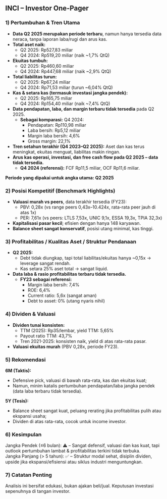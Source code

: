 ## INCI – Investor One-Pager

### 1) Pertumbuhan & Tren Utama
- **Data Q2 2025 merupakan periode terbaru**, namun hanya tersedia data neraca, tanpa laporan laba/rugi dan arus kas.
- **Total aset naik:**  
  - Q2 2025: Rp527,83 miliar  
  - Q4 2024: Rp519,20 miliar (naik ~1,7% QtQ)
- **Ekuitas tumbuh:**  
  - Q2 2025: Rp460,60 miliar  
  - Q4 2024: Rp447,68 miliar (naik ~2,9% QtQ)
- **Total liabilitas turun:**  
  - Q2 2025: Rp67,24 miliar  
  - Q4 2024: Rp71,53 miliar (turun ~6,04% QtQ)
- **Kas & setara kas (termasuk investasi jangka pendek):**  
  - Q2 2025: Rp165,75 miliar  
  - Q4 2024: Rp154,40 miliar (naik ~7,4% QtQ)
- **Data pendapatan, laba, dan margin terbaru tidak tersedia** pada Q2 2025.  
  - **Sebagai komparasi:** Q4 2024:  
    - Pendapatan: Rp110,98 miliar  
    - Laba bersih: Rp5,12 miliar  
    - Margin laba bersih: 4,6%  
    - Gross margin: 22,1%
- **Tren setahun terakhir (Q4 2023–Q2 2025):** Aset dan kas terus meningkat, ekuitas menguat, liabilitas makin ringan.
- **Arus kas operasi, investasi, dan free cash flow pada Q2 2025 – data tidak tersedia.**  
  - **Q4 2024 (referensi):** FCF Rp11,5 miliar, OCF Rp11,6 miliar.

**Periode yang dipakai untuk angka utama: Q2 2025**

### 2) Posisi Kompetitif (Benchmark Highlights)
- **Valuasi murah vs peers**, data terakhir tersedia (FY23):  
  - PBV: 0,28x (vs range peers 0,43x–10.424x, rata-rata peer jauh di atas 1x)  
  - PER: 7,61x (vs peers: LTLS 7,53x, UNIC 9,1x, ESSA 19,3x, TPIA 32,3x)
- **Kapitalisasi pasar kecil**; efisien dengan hanya 148 karyawan.
- **Balance sheet sangat konservatif**, posisi utang minimal, kas tinggi.

### 3) Profitabilitas / Kualitas Aset / Struktur Pendanaan
- **Q2 2025:**  
  - Debt tidak diungkap, tapi total liabilitas/ekuitas hanya ~0,15x → leverage sangat rendah.
  - Kas setara 25% aset total → sangat liquid.
- **Data laba & rasio profitabilitas terbaru tidak tersedia.**  
  - **FY23 sebagai referensi:**  
    - Margin laba bersih: 7,4%  
    - ROE: 6,4%  
    - Current ratio: 5,6x (sangat aman)  
    - Debt to asset: 0% (utang nyaris nihil)

### 4) Dividen & Valuasi
- **Dividen tunai konsisten:**  
  - TTM (2025): Rp35/lembar, yield TTM: 5,65%
  - Payout ratio TTM: 43,7%
  - Tren 2021-2025: konsisten naik, yield di atas rata-rata pasar.
- **Valuasi ekuitas murah** (PBV 0,28x, periode FY23).

### 5) Rekomendasi
**6M (Taktis):**  
- Defensive pick, valuasi di bawah rata-rata, kas dan ekuitas kuat;
- Namun, minim katalis pertumbuhan pendapatan/laba jangka pendek (data laba terbaru tidak tersedia).

**5Y (Tesis):**  
- Balance sheet sangat kuat, peluang rerating jika profitabilitas pulih atau ekspansi usaha;
- Dividen di atas rata-rata, cocok untuk income investor.

### 6) Kesimpulan
Jangka Pendek (≤6 bulan): ⚠️ – Sangat defensif, valuasi dan kas kuat, tapi outlook pertumbuhan lambat & profitabilitas terkini tidak terbuka.  
Jangka Panjang (> 5 tahun): ✅ – Struktur modal sehat, disiplin dividen, upside jika ekspansi/efisiensi atau siklus industri menguntungkan.

### 7) Catatan Penting
Analisis ini bersifat edukasi, bukan ajakan beli/jual. Keputusan investasi sepenuhnya di tangan investor.